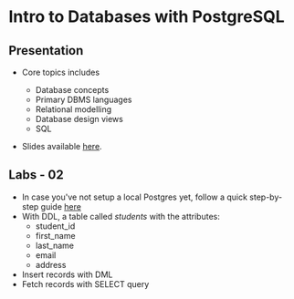 # Intro to Databases with PostgreSQL

## Presentation
* Core topics includes
    * Database concepts
    * Primary DBMS languages
    * Relational modelling
    * Database design views
    * SQL

* Slides available [here](https://docs.google.com/presentation/d/1CuvzXJ5ebdV-zoUfpcPn4WNDjiJBp4CEcWFD5lAeUiw/edit?usp=sharing).

## Labs - 02
* In case you've not setup a local Postgres yet, follow a quick step-by-step guide [here](https://www.postgresqltutorial.com/install-postgresql/) 
* With DDL, a table called *students* with the attributes:
    * student_id
    * first_name
    * last_name
    * email
    * address
* Insert records with DML
* Fetch records with SELECT query
